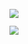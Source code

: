 [![](https://github-readme-stats.vercel.app/api?username=ruben-nogueira&theme=dracula&show_icons=true&count_private=true)](#dsa%00%0asa"<)

<a href="#" onload=""><img src="https://github-readme-stats.vercel.app/api?username=ruben-nogueira&theme=dracula&show_icons=true&count_private=true"></a>

